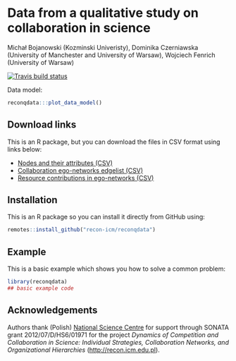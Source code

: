 Data from a qualitative study on collaboration in science
================
Michał Bojanowski (Kozminski Univeristy), Dominika Czerniawska
(University of Manchester and University of Warsaw), Wojciech Fenrich
(University of Warsaw)

<!-- README.md is generated from README.Rmd. Please edit that file -->

<!-- badges: start -->

[![Travis build
status](https://travis-ci.org/recon-icm/reconqdata.svg?branch=master)](https://travis-ci.org/recon-icm/reconqdata)
<!-- badges: end -->

Data model:

``` r
reconqdata:::plot_data_model()
```

## Download links

This is an R package, but you can download the files in CSV format using
links below:

  - [Nodes and their attributes
    (CSV)](https://github.com/recon-icm/reconqdata/blob/master/data-raw/nodes.csv)
  - [Collaboration ego-networks edgelist
    (CSV)](https://github.com/recon-icm/reconqdata/blob/master/data-raw/collaboration.csv)
  - [Resource contributions in ego-networks
    (CSV)](https://github.com/recon-icm/reconqdata/blob/master/data-raw/collaboration.csv)

## Installation

This is an R package so you can install it directly from GitHub using:

``` r
remotes::install_github("recon-icm/reconqdata")
```

## Example

This is a basic example which shows you how to solve a common problem:

``` r
library(reconqdata)
## basic example code
```

## Acknowledgements

Authors thank (Polish) [National Science Centre](https://ncn.gov.pl) for
support through SONATA grant 2012/07/D/HS6/01971 for the project
*Dynamics of Competition and Collaboration in Science: Individual
Strategies, Collaboration Networks, and Organizational Hierarchies*
(<http://recon.icm.edu.pl>).
